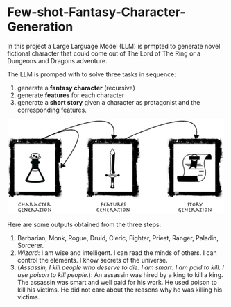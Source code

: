 # Few-shot-Fantasy-Character-Generation
In this project a Large Larguage Model (LLM) is prmpted to generate novel fictional character that could come out of The Lord of The Ring or a Dungeons and Dragons adventure.

The LLM is promped with to solve three tasks in sequence: 
1) generate a **fantasy character** (recursive)
2) generate **features** for each character
3) generate a **short story** given a character as protagonist and the corresponding features.
<img src="https://github.com/LorenzoPozzi97/Few-shot-Fantasy-Character-Generation/blob/923b4cf90efc156e7f8eaf28fc4297baee712125/creation_framework.png" alt="drawing" width="500"/>

Here are some outputs obtained from the three steps:
1) Barbarian, Monk, Rogue, Druid, Cleric, Fighter, Priest, Ranger, Paladin, Sorcerer. 
2) *Wizard*: I am wise and intelligent. I can read the minds of others. I can control the elements. I know secrets of the universe.
3) (*Assassin, I kill people who deserve to die. I am smart. I am paid to kill. I use poison to kill people.*): An assassin was hired by a king to kill a king. The assassin was smart and well paid for his work. He used poison to kill his victims. He did not care about the reasons why he was killing his victims.
